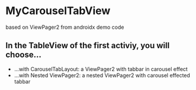 # MyCarouselTabView
based on ViewPager2 from androidx demo code

In the TableView of the first activiy, you will choose...
---
* ...with CarouselTabLayout: a ViewPager2 with tabbar in carousel effect
* ...with Nested ViewPager2: a nested ViewPager2 with carousel effected tabbar

